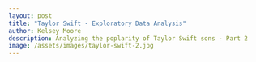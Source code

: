 ```yaml
---
layout: post
title: "Taylor Swift - Exploratory Data Analysis"
author: Kelsey Moore
description: Analyzing the poplarity of Taylor Swift sons - Part 2
image: /assets/images/taylor-swift-2.jpg
---
```


